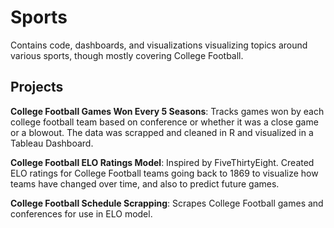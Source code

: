 # Sports
Contains code, dashboards, and visualizations visualizing topics around various sports, though mostly covering College Football.

##  Projects
**College Football Games Won Every 5 Seasons**: Tracks games won by each college football team based on conference or whether it was a close game or a blowout. The data was scrapped and cleaned in R and visualized in a Tableau Dashboard.

**College Football ELO Ratings Model**: Inspired by FiveThirtyEight. Created ELO ratings for College Football teams going back to 1869 to visualize how teams have changed over time, and also to predict future games.

**College Football Schedule Scrapping**: Scrapes College Football games and conferences for use in ELO model.
